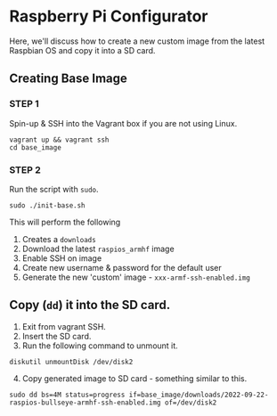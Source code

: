 # Raspberry Pi Configurator

Here,  we'll discuss how to create a new custom image from the latest Raspbian OS and copy it into a SD card.

## Creating Base Image

### STEP 1
Spin-up & SSH into the Vagrant box if you are not using Linux.
```shell
vagrant up && vagrant ssh
cd base_image
```

### STEP 2
Run the script with `sudo`.
```shell
sudo ./init-base.sh
```

This will perform the following
1. Creates a `downloads`
2. Download the latest `raspios_armhf` image
3. Enable SSH on image 
4. Create new username & password for the default user 
5. Generate the new 'custom' image - `xxx-armf-ssh-enabled.img`

## Copy (`dd`) it into the SD card. 

1. Exit from vagrant SSH.
2. Insert the SD card.
3. Run the following command to unmount it. 
```shell
diskutil unmountDisk /dev/disk2
```
4. Copy generated image to SD card - something similar to this.
```shell
sudo dd bs=4M status=progress if=base_image/downloads/2022-09-22-raspios-bullseye-armhf-ssh-enabled.img of=/dev/disk2
```
